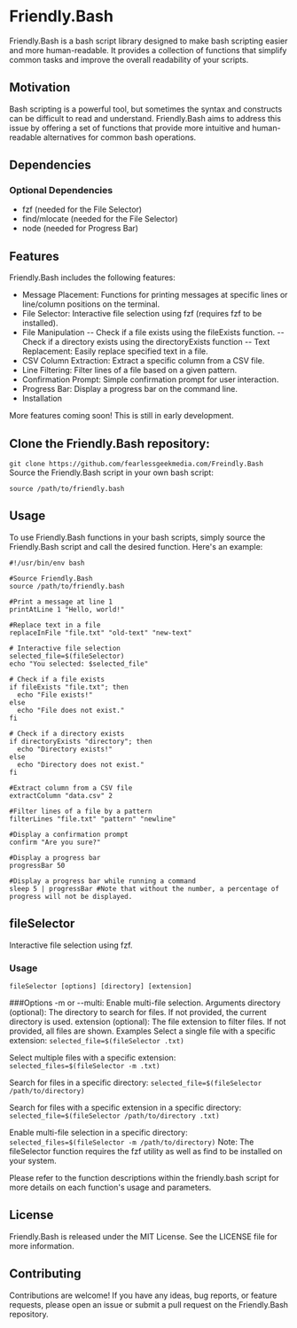 # Friendly.Bash
Friendly.Bash is a bash script library designed to make bash scripting easier and more human-readable. It provides a collection of functions that simplify common tasks and improve the overall readability of your scripts.

## Motivation
Bash scripting is a powerful tool, but sometimes the syntax and constructs can be difficult to read and understand. Friendly.Bash aims to address this issue by offering a set of functions that provide more intuitive and human-readable alternatives for common bash operations.

## Dependencies

### Optional Dependencies
- fzf (needed for the File Selector)
- find/mlocate (needed for the File Selector)
- node (needed for Progress Bar)

## Features
Friendly.Bash includes the following features:

- Message Placement: Functions for printing messages at specific lines or line/column positions on the terminal.
- File Selector: Interactive file selection using fzf (requires fzf to be installed).
- File Manipulation
-- Check if a file exists using the fileExists function.
-- Check if a directory exists using the directoryExists function
-- Text Replacement: Easily replace specified text in a file.
- CSV Column Extraction: Extract a specific column from a CSV file.
- Line Filtering: Filter lines of a file based on a given pattern.
- Confirmation Prompt: Simple confirmation prompt for user interaction.
- Progress Bar: Display a progress bar on the command line.
- Installation

More features coming soon! This is still in early development.

## Clone the Friendly.Bash repository:

`git clone https://github.com/fearlessgeekmedia.com/Freindly.Bash`
Source the Friendly.Bash script in your own bash script:

`source /path/to/friendly.bash`

## Usage
To use Friendly.Bash functions in your bash scripts, simply source the Friendly.Bash script and call the desired function. Here's an example:

```
#!/usr/bin/env bash

#Source Friendly.Bash
source /path/to/friendly.bash

#Print a message at line 1
printAtLine 1 "Hello, world!"

#Replace text in a file
replaceInFile "file.txt" "old-text" "new-text"

# Interactive file selection
selected_file=$(fileSelector)
echo "You selected: $selected_file"

# Check if a file exists
if fileExists "file.txt"; then
  echo "File exists!"
else
  echo "File does not exist."
fi

# Check if a directory exists
if directoryExists "directory"; then
  echo "Directory exists!"
else
  echo "Directory does not exist."
fi

#Extract column from a CSV file
extractColumn "data.csv" 2

#Filter lines of a file by a pattern
filterLines "file.txt" "pattern" "newline"

#Display a confirmation prompt
confirm "Are you sure?"

#Display a progress bar
progressBar 50 

#Display a progress bar while running a command
sleep 5 | progressBar #Note that without the number, a percentage of progress will not be displayed.
```
## fileSelector

Interactive file selection using fzf.

### Usage

`fileSelector [options] [directory] [extension]`

###Options
-m or --multi: Enable multi-file selection.
Arguments
directory (optional): The directory to search for files. If not provided, the current directory is used.
extension (optional): The file extension to filter files. If not provided, all files are shown.
Examples
Select a single file with a specific extension:
`selected_file=$(fileSelector .txt)`

Select multiple files with a specific extension:
`selected_files=$(fileSelector -m .txt)`

Search for files in a specific directory:
`selected_file=$(fileSelector /path/to/directory)`

Search for files with a specific extension in a specific directory:
`selected_file=$(fileSelector /path/to/directory .txt)`

Enable multi-file selection in a specific directory:
`selected_files=$(fileSelector -m /path/to/directory)`
Note: The fileSelector function requires the fzf utility as well as find to be installed on your system.

Please refer to the function descriptions within the friendly.bash script for more details on each function's usage and parameters.

## License
Friendly.Bash is released under the MIT License. See the LICENSE file for more information.

## Contributing
Contributions are welcome! If you have any ideas, bug reports, or feature requests, please open an issue or submit a pull request on the Friendly.Bash repository.
